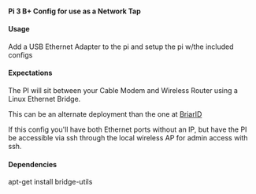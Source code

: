 #### Pi 3 B+ Config for use as a Network Tap 

#### Usage
Add a USB Ethernet Adapter to the pi and setup the pi w/the included configs

#### Expectations
The PI will sit between your Cable Modem and Wireless Router using a Linux Ethernet Bridge.

This can be an alternate deployment than the one at [BriarID](https://github.com/musicmancorley/BriarIDS)

If this config you'll have both Ethernet ports without an IP, but have the PI be accessible via ssh through the local wireless AP for admin access with ssh. 

#### Dependencies 
apt-get install bridge-utils
